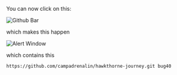 You can now click on this:

![Github Bar](https://raw.github.com/kyleconroy/targetpractice/master/images/bar.png)

which makes this happen

![Alert Window](https://raw.github.com/kyleconroy/targetpractice/master/images/alert.png)

which contains this

    https://github.com/campadrenalin/hawkthorne-journey.git bug40
